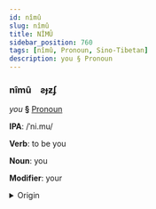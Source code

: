 ```yaml
---
id: nîmû
slug: nîmû
title: NÎMÛ
sidebar_position: 760
tags: [nîmû, Pronoun, Sino-Tibetan]
description: you § Pronoun
---
```


### nîmû&emsp;<span kind="abugida">ƨɟƶʄ</span>

*you* **§** [Pronoun](../../tags/Pronoun)

**IPA**: /ˈni.mu/

**Verb**: to be you

**Noun**: you

**Modifier**: your

<details>
    <summary>Origin</summary>
    Dungan ниму nimu [nimʊ]<br/>
    <em>Sino-Tibetan Language Family</em>
</details>